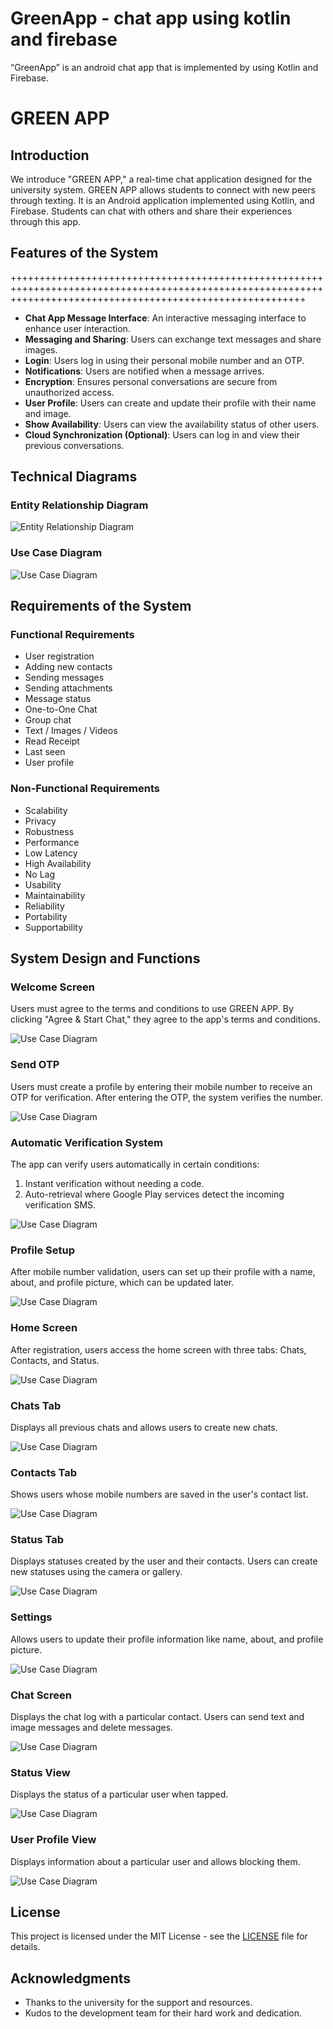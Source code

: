# GreenApp - chat app using kotlin and firebase
“GreenApp” is an android chat app that is implemented by using Kotlin and Firebase.

# GREEN APP

## Introduction

We introduce "GREEN APP," a real-time chat application designed for the university system. GREEN APP allows students to connect with new peers through texting. It is an Android application implemented using Kotlin, and Firebase. Students can chat with others and share their experiences through this app.

## Features of the System
+++++++++++++++++++++++++++++++++++++++++++++++++++++++++++++++++++++++++++++++++++++++++++++++++++++++++++++++++++++++++++++++++++++++++++++++++++++++++++++++
- **Chat App Message Interface**: An interactive messaging interface to enhance user interaction.
- **Messaging and Sharing**: Users can exchange text messages and share images.
- **Login**: Users log in using their personal mobile number and an OTP.
- **Notifications**: Users are notified when a message arrives.
- **Encryption**: Ensures personal conversations are secure from unauthorized access.
- **User Profile**: Users can create and update their profile with their name and image.
- **Show Availability**: Users can view the availability status of other users.
- **Cloud Synchronization (Optional)**: Users can log in and view their previous conversations.

## Technical Diagrams

### Entity Relationship Diagram

![Entity Relationship Diagram](https://i.ibb.co/r0WvpGs/er.png)

### Use Case Diagram
















![Use Case Diagram](https://i.ibb.co/GQHHTVm/use-case.png)

## Requirements of the System

### Functional Requirements

- User registration
- Adding new contacts
- Sending messages
- Sending attachments
- Message status
- One-to-One Chat
- Group chat
- Text / Images / Videos
- Read Receipt
- Last seen
- User profile

### Non-Functional Requirements

- Scalability
- Privacy
- Robustness
- Performance
- Low Latency
- High Availability
- No Lag
- Usability
- Maintainability
- Reliability
- Portability
- Supportability

## System Design and Functions

### Welcome Screen

Users must agree to the terms and conditions to use GREEN APP. By clicking "Agree & Start Chat," they agree to the app's terms and conditions.

![Use Case Diagram](https://i.ibb.co/4VczG4s/1.png)

### Send OTP

Users must create a profile by entering their mobile number to receive an OTP for verification. After entering the OTP, the system verifies the number.

![Use Case Diagram](https://i.ibb.co/hCJmdwN/2.png)

### Automatic Verification System

The app can verify users automatically in certain conditions:
1. Instant verification without needing a code.
2. Auto-retrieval where Google Play services detect the incoming verification SMS.

![Use Case Diagram](https://i.ibb.co/C5q3NQz/3.png)

### Profile Setup

After mobile number validation, users can set up their profile with a name, about, and profile picture, which can be updated later.

![Use Case Diagram](https://i.ibb.co/vPrT4H8/4.png)

### Home Screen

After registration, users access the home screen with three tabs: Chats, Contacts, and Status.

![Use Case Diagram](https://i.ibb.co/JzDRTQS/5.png)

### Chats Tab

Displays all previous chats and allows users to create new chats.

![Use Case Diagram](https://i.ibb.co/4VczG4s/1.png)

### Contacts Tab

Shows users whose mobile numbers are saved in the user's contact list.

![Use Case Diagram](https://i.ibb.co/Js0Zb6j/7.png)

### Status Tab

Displays statuses created by the user and their contacts. Users can create new statuses using the camera or gallery.

![Use Case Diagram](https://i.ibb.co/5jV881B/8.png)

### Settings

Allows users to update their profile information like name, about, and profile picture.

![Use Case Diagram](https://i.ibb.co/YpdVLZt/9.png)

### Chat Screen

Displays the chat log with a particular contact. Users can send text and image messages and delete messages.

![Use Case Diagram](https://i.ibb.co/jy7Fhkr/10.png)

### Status View

Displays the status of a particular user when tapped.

![Use Case Diagram](https://i.ibb.co/0QZX1vN/11.png)

### User Profile View

Displays information about a particular user and allows blocking them.

![Use Case Diagram](https://i.ibb.co/BwXZsKr/12.png)

## License

This project is licensed under the MIT License - see the [LICENSE](LICENSE) file for details.

## Acknowledgments

- Thanks to the university for the support and resources.
- Kudos to the development team for their hard work and dedication.

